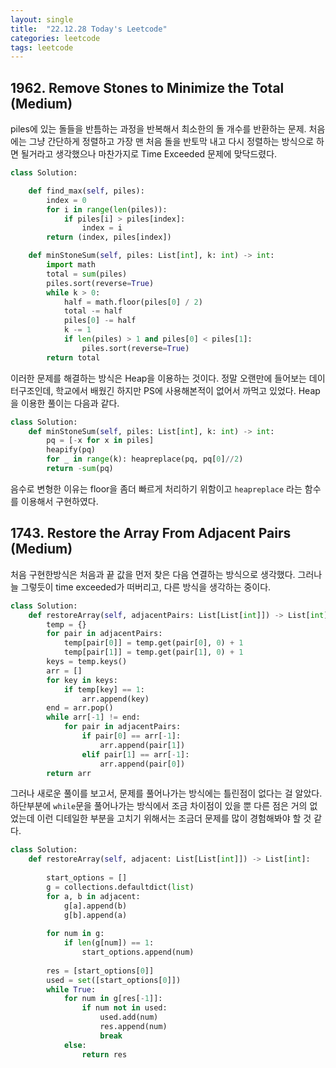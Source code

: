 ```yaml
---
layout: single
title:  "22.12.28 Today's Leetcode"
categories: leetcode
tags: leetcode
---
```



## 1962. Remove Stones to Minimize the Total (Medium)

piles에 있는 돌들을 반틈하는 과정을 반복해서 최소한의 돌 개수를 반환하는 문제.
처음에는 그냥 간단하게 정렬하고 가장 맨 처음 돌을 반토막 내고 다시 정렬하는 방식으로 하면 될거라고 생각했으나
마찬가지로 Time Exceeded 문제에 맞닥드렸다. 

```python
class Solution:

    def find_max(self, piles):
        index = 0
        for i in range(len(piles)):
            if piles[i] > piles[index]:
                index = i
        return (index, piles[index]) 

    def minStoneSum(self, piles: List[int], k: int) -> int:
        import math
        total = sum(piles)
        piles.sort(reverse=True)
        while k > 0:
            half = math.floor(piles[0] / 2)
            total -= half
            piles[0] -= half
            k -= 1
            if len(piles) > 1 and piles[0] < piles[1]:
                piles.sort(reverse=True)
        return total        
```

이러한 문제를 해결하는 방식은 Heap을 이용하는 것이다. 정말 오랜만에 들어보는 데이터구조인데, 학교에서 배웠긴 하지만
PS에 사용해본적이 없어서 까먹고 있었다. Heap을 이용한 풀이는 다음과 같다. 

```python
class Solution:
    def minStoneSum(self, piles: List[int], k: int) -> int:
        pq = [-x for x in piles]
        heapify(pq)
        for _ in range(k): heapreplace(pq, pq[0]//2)
        return -sum(pq)
```

음수로 변형한 이유는 floor을 좀더 빠르게 처리하기 위함이고 `heapreplace` 라는 함수를 이용해서 구현하였다.

## 1743. Restore the Array From Adjacent Pairs (Medium)

처음 구현한방식은 처음과 끝 값을 먼저 찾은 다음 연결하는 방식으로 생각했다.
그러나 늘 그렇듯이 time exceeded가 떠버리고, 다른 방식을 생각하는 중이다.

```python
class Solution:
    def restoreArray(self, adjacentPairs: List[List[int]]) -> List[int]:
        temp = {}
        for pair in adjacentPairs:
            temp[pair[0]] = temp.get(pair[0], 0) + 1
            temp[pair[1]] = temp.get(pair[1], 0) + 1
        keys = temp.keys()
        arr = []
        for key in keys:
            if temp[key] == 1:
                arr.append(key)
        end = arr.pop()
        while arr[-1] != end:
            for pair in adjacentPairs:
                if pair[0] == arr[-1]:
                    arr.append(pair[1])
                elif pair[1] == arr[-1]:
                    arr.append(pair[0])
        return arr
```

그러나 새로운 풀이를 보고서, 문제를 풀어나가는 방식에는 틀린점이 없다는 걸 알았다.
하단부분에 `while`문을 풀어나가는 방식에서 조금 차이점이 있을 뿐 다른 점은 거의 없었는데
이런 디테일한 부분을 고치기 위해서는 조금더 문제를 많이 경험해봐야 할 것 같다.

```python
class Solution:
    def restoreArray(self, adjacent: List[List[int]]) -> List[int]:
        
        start_options = []
        g = collections.defaultdict(list)
        for a, b in adjacent:
            g[a].append(b)
            g[b].append(a)
            
        for num in g:
            if len(g[num]) == 1:
                start_options.append(num)
                
        res = [start_options[0]]
        used = set([start_options[0]])
        while True:
            for num in g[res[-1]]:
                if num not in used:
                    used.add(num)
                    res.append(num)
                    break
            else:
                return res
```
